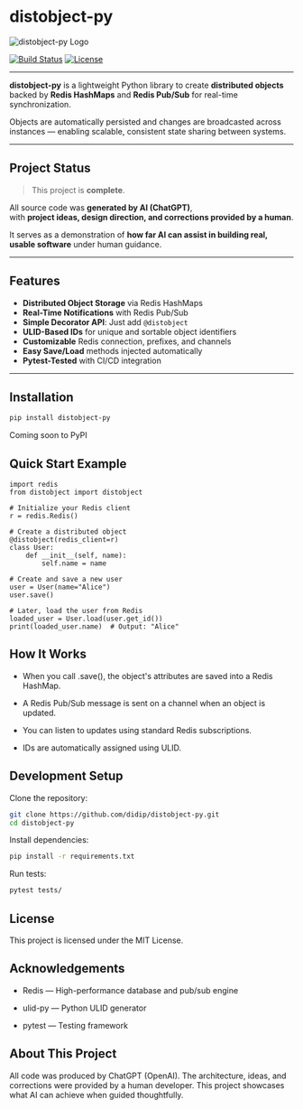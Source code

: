 # distobject-py

![distobject-py Logo](./logo.png)

[![Build Status](https://img.shields.io/github/actions/workflow/status/didip/distobject-py/python-tests.yml?branch=main)](https://github.com/didip/distobject-py/actions)
[![License](https://img.shields.io/badge/license-MIT-green.svg)](./LICENSE)

---

**distobject-py** is a lightweight Python library to create **distributed objects** backed by **Redis HashMaps** and **Redis Pub/Sub** for real-time synchronization.

Objects are automatically persisted and changes are broadcasted across instances — enabling scalable, consistent state sharing between systems.

---

## Project Status

> This project is **complete**.

All source code was **generated by AI (ChatGPT)**,  
with **project ideas, design direction, and corrections provided by a human**.

It serves as a demonstration of **how far AI can assist in building real, usable software** under human guidance.

---

## Features

- **Distributed Object Storage** via Redis HashMaps
- **Real-Time Notifications** with Redis Pub/Sub
- **Simple Decorator API**: Just add `@distobject`
- **ULID-Based IDs** for unique and sortable object identifiers
- **Customizable** Redis connection, prefixes, and channels
- **Easy Save/Load** methods injected automatically
- **Pytest-Tested** with CI/CD integration

---

## Installation

```bash
pip install distobject-py
```

Coming soon to PyPI

## Quick Start Example

```
import redis
from distobject import distobject

# Initialize your Redis client
r = redis.Redis()

# Create a distributed object
@distobject(redis_client=r)
class User:
    def __init__(self, name):
        self.name = name

# Create and save a new user
user = User(name="Alice")
user.save()

# Later, load the user from Redis
loaded_user = User.load(user.get_id())
print(loaded_user.name)  # Output: "Alice"
```

## How It Works

* When you call .save(), the object's attributes are saved into a Redis HashMap.

* A Redis Pub/Sub message is sent on a channel when an object is updated.

* You can listen to updates using standard Redis subscriptions.

* IDs are automatically assigned using ULID.

## Development Setup

Clone the repository:

```bash
git clone https://github.com/didip/distobject-py.git
cd distobject-py
```

Install dependencies:

```bash
pip install -r requirements.txt
```

Run tests:

```bash
pytest tests/
```

## License

This project is licensed under the MIT License.

## Acknowledgements

* Redis — High-performance database and pub/sub engine

* ulid-py — Python ULID generator

* pytest — Testing framework


## About This Project

All code was produced by ChatGPT (OpenAI).
The architecture, ideas, and corrections were provided by a human developer.
This project showcases what AI can achieve when guided thoughtfully.

